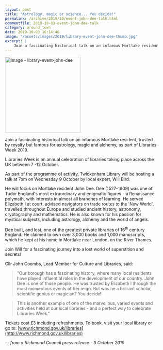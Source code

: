 ```yaml
---
layout: post
title: "Astrology, magic or science... You decide!"
permalink: /archive/2019/10/event-john-dee-talk.html
commentfile: 2019-10-03-event-john-dee-talk
category: around_town
date: 2019-10-03 16:14:46
image: "/assets/images/2019/library-event-john-dee-thumb.jpg"
excerpt: |
    Join a fascinating historical talk on an infamous Mortlake resident, trusted by royalty but famous for astrology, magic and alchemy, as part of Libraries Week 2019.
---
```


<a href="/assets/images/2019/library-event-john-dee.jpg" title="Click for a larger image"><img src="/assets/images/2019/library-event-john-dee-thumb.jpg" width="250" alt="Image - library-event-john-dee"  class="photo right"/></a>

Join a fascinating historical talk on an infamous Mortlake resident, trusted by royalty but famous for astrology, magic and alchemy, as part of Libraries Week 2019.

Libraries Week is an annual celebration of libraries taking place across the UK between 7 -12 October.

As part of the programme of activity, Twickenham Library will be hosting a talk at 7pm on Wednesday 9 October by local expert, Will Bird.

He will focus on Mortlake resident John Dee. Dee (1527-1609) was one of Tudor England's most extraordinary and enigmatic figures - a Renaissance polymath, with interests in almost all branches of learning. He served Elizabeth I at court, advised navigators on trade routes to the 'New World', travelled throughout Europe and studied ancient history, astronomy, cryptography and mathematics. He is also known for his passion for mystical subjects, including astrology, alchemy and the world of angels.

Dee built, and lost, one of the greatest private libraries of 16<sup>th</sup> century England. He claimed to own over 3,000 books and 1,000 manuscripts, which he kept at his home in Mortlake near London, on the River Thames.

Join Will for a fascinating journey into a lost world of superstition and secrets!

Cllr John Coombs, Lead Member for Culture and Libraries, said:

> "Our borough has a fascinating history, where many local residents have played influential roles in the development of our country. John Dee is one of those people. He was trusted by Elizabeth I through the most momentous events of her reign. But was he a brilliant scholar, scientific genius or magician? You decide!

> This is another example of one of the marvellous, varied events and activities held at our local libraries - and a perfect way to celebrate Libraries Week."

Tickets cost &pound;3 including refreshments. To book, visit your local library or go to: [www.richmond.gov.uk/libraries](http://www.richmond.gov.uk/libraries)

<cite>-- from a Richmond Council press release - 3 October 2019</cite>
